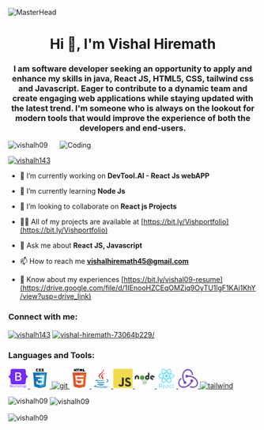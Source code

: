 ![MasterHead](https://previews.123rf.com/images/karpenkoilia/karpenkoilia1806/karpenkoilia180600011/102988806-vector-line-web-concept-for-programming-linear-web-banner-for-coding.jpg)
<h1 align="center">Hi 👋, I'm Vishal Hiremath</h1>
<h3 align="center">I am software developer seeking an opportunity to apply and enhance my skills in java, React JS, HTML5, CSS, tailwind css and Javascript. Eager to contribute to a dynamic team and create engaging web applications while staying updated with the latest trend. I'm someone who is always on the lookout for modern tools that would improve the experience of both the developers and end-users.</h3>
<img align="right" alt="Coding" width="400" src="https://fly.storage.tigris.dev/pai-images/e956e50bcc324e1781bc3eb4d3ffcd9a.jpeg">


<p align="left"> <img src="https://komarev.com/ghpvc/?username=vishalh09&label=Profile%20views&color=0e75b6&style=flat" alt="vishalh09" /> </p>

<p align="left"> <a href="https://twitter.com/vishalh143" target="blank"><img src="https://img.shields.io/twitter/follow/vishalh143?logo=twitter&style=for-the-badge" alt="vishalh143" /></a> </p>

- 🔭 I’m currently working on **DevTool.AI - React Js webAPP**

- 🌱 I’m currently learning **Node Js**

- 👯 I’m looking to collaborate on **React js Projects**

- 👨‍💻 All of my projects are available at [https://bit.ly/Vishportfolio](https://bit.ly/Vishportfolio)

- 💬 Ask me about **React JS, Javascript**

- 📫 How to reach me **vishalhiremath45@gmail.com**

- 📄 Know about my experiences [https://bit.ly/vishal09-resume](https://drive.google.com/file/d/1IEnooHZCEqOMZiq9OyTU1lgF1KAi1KhY/view?usp=drive_link)

<h3 align="left">Connect with me:</h3>
<p align="left">
<a href="https://twitter.com/vishalh143" target="blank"><img align="center" src="https://raw.githubusercontent.com/rahuldkjain/github-profile-readme-generator/master/src/images/icons/Social/twitter.svg" alt="vishalh143" height="30" width="40" /></a>
<a href="https://linkedin.com/in/vishal-hiremath-73064b229/" target="blank"><img align="center" src="https://raw.githubusercontent.com/rahuldkjain/github-profile-readme-generator/master/src/images/icons/Social/linked-in-alt.svg" alt="vishal-hiremath-73064b229/" height="30" width="40" /></a>
</p>

<h3 align="left">Languages and Tools:</h3>
<p align="left"> <a href="https://getbootstrap.com" target="_blank" rel="noreferrer"> <img src="https://raw.githubusercontent.com/devicons/devicon/master/icons/bootstrap/bootstrap-plain-wordmark.svg" alt="bootstrap" width="40" height="40"/> </a> <a href="https://www.w3schools.com/css/" target="_blank" rel="noreferrer"> <img src="https://raw.githubusercontent.com/devicons/devicon/master/icons/css3/css3-original-wordmark.svg" alt="css3" width="40" height="40"/> </a> <a href="https://git-scm.com/" target="_blank" rel="noreferrer"> <img src="https://www.vectorlogo.zone/logos/git-scm/git-scm-icon.svg" alt="git" width="40" height="40"/> </a> <a href="https://www.w3.org/html/" target="_blank" rel="noreferrer"> <img src="https://raw.githubusercontent.com/devicons/devicon/master/icons/html5/html5-original-wordmark.svg" alt="html5" width="40" height="40"/> </a> <a href="https://www.java.com" target="_blank" rel="noreferrer"> <img src="https://raw.githubusercontent.com/devicons/devicon/master/icons/java/java-original.svg" alt="java" width="40" height="40"/> </a> <a href="https://developer.mozilla.org/en-US/docs/Web/JavaScript" target="_blank" rel="noreferrer"> <img src="https://raw.githubusercontent.com/devicons/devicon/master/icons/javascript/javascript-original.svg" alt="javascript" width="40" height="40"/> </a> <a href="https://nodejs.org" target="_blank" rel="noreferrer"> <img src="https://raw.githubusercontent.com/devicons/devicon/master/icons/nodejs/nodejs-original-wordmark.svg" alt="nodejs" width="40" height="40"/> </a> <a href="https://reactjs.org/" target="_blank" rel="noreferrer"> <img src="https://raw.githubusercontent.com/devicons/devicon/master/icons/react/react-original-wordmark.svg" alt="react" width="40" height="40"/> </a> <a href="https://redux.js.org" target="_blank" rel="noreferrer"> <img src="https://raw.githubusercontent.com/devicons/devicon/master/icons/redux/redux-original.svg" alt="redux" width="40" height="40"/> </a> <a href="https://tailwindcss.com/" target="_blank" rel="noreferrer"> <img src="https://www.vectorlogo.zone/logos/tailwindcss/tailwindcss-icon.svg" alt="tailwind" width="40" height="40"/> </a> </p>

<p><img align="left" src="https://github-readme-stats.vercel.app/api/top-langs?username=vishalh09&show_icons=true&locale=en&layout=compact" alt="vishalh09" /></p>

<p>&nbsp;<img align="center" src="https://github-readme-stats.vercel.app/api?username=vishalh09&show_icons=true&locale=en" alt="vishalh09" /></p>

<p><img align="center" src="https://github-readme-streak-stats.herokuapp.com/?user=vishalh09&" alt="vishalh09" /></p>
